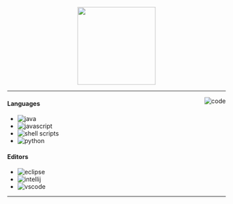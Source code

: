 <p align="center">
    <img height="180em" src="https://github-readme-stats.vercel.app/api?username=253ping&show_icons=true&theme=tokyonight&include_all_commits=true"/>
</p>

---
<img alt="code" src="https://i.imgur.com/YuN7KQV.png" align="right"/>

#### Languages
- ![java](https://img.shields.io/badge/-Java-2B3752?style=flat-square&logo=openjdk&logoColor=6695E2)
- ![javascript](https://img.shields.io/badge/-JS-2B3752?style=flat-square&logo=javascript&logoColor=6695E2)
- ![shell scripts](https://img.shields.io/badge/-Shell%20Scripts-2B3752?style=flat-square&logo=zsh&logoColor=6695E2)
- ![python](https://img.shields.io/badge/-Python-2B3752?style=flat-square&logo=python&logoColor=6695E2)

#### Editors
- ![eclipse](https://img.shields.io/badge/-Eclipse-2B3752?style=flat-square&logo=eclipse&logoColor=6695E2)
- ![intellij](https://img.shields.io/badge/-IntelliJ%20Idea-2B3752?style=flat-square&logo=intellijidea&logoColor=6695E2)
- ![vscode](https://img.shields.io/badge/-VS%20Code-2B3752?style=flat-square&logo=visualstudiocode&logoColor=6695E2)

---
